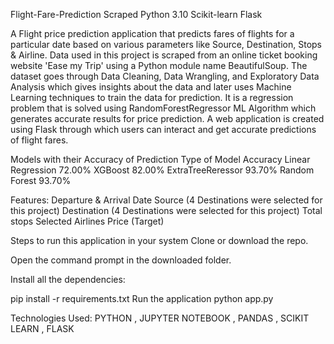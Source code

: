 Flight-Fare-Prediction
Scraped Python 3.10 Scikit-learn Flask

A Flight price prediction application that predicts fares of flights for a particular date based on various parameters like Source, Destination, Stops & Airline. Data used in this project is scraped from an online ticket booking website 'Ease my Trip' using a Python module name BeautifulSoup. The dataset goes through Data Cleaning, Data Wrangling, and Exploratory Data Analysis which gives insights about the data and later uses Machine Learning techniques to train the data for prediction. It is a regression problem that is solved using RandomForestRegressor ML Algorithm which generates accurate results for price prediction. A web application is created using Flask through which users can interact and get accurate predictions of flight fares.

Models with their Accuracy of Prediction
Type of Model	Accuracy
Linear Regression	72.00%
XGBoost	82.00%
ExtraTreeReressor	93.70%
Random Forest	93.70%

Features:
Departure & Arrival Date
Source (4 Destinations were selected for this project)
Destination (4 Destinations were selected for this project)
Total stops
Selected Airlines
Price (Target)

Steps to run this application in your system
Clone or download the repo.

Open the command prompt in the downloaded folder.

Install all the dependencies:

pip install -r requirements.txt
Run the application
python app.py

Technologies Used:
    PYTHON , JUPYTER NOTEBOOK , PANDAS , SCIKIT LEARN , FLASK
